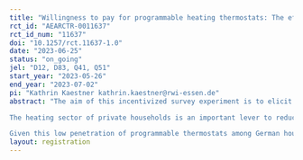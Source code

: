 ```yaml
---
title: "Willingness to pay for programmable heating thermostats: The effects of information and the role of incentives"
rct_id: "AEARCTR-0011637"
rct_id_num: "11637"
doi: "10.1257/rct.11637-1.0"
date: "2023-06-25"
status: "on_going"
jel: "D12, D83, Q41, Q51"
start_year: "2023-05-26"
end_year: "2023-07-02"
pi: "Kathrin Kaestner kathrin.kaestner@rwi-essen.de"
abstract: "The aim of this incentivized survey experiment is to elicit households’ willingness to pay (WTP) for programmable heating thermostats. Digital technologies are seen as a promising way to mitigate climate change by reducing energy demand, especially by combining technology with behavioral interventions such as real-time feedback or social comparisons.
The heating sector of private households is an important lever to reduce GHG emissions. While energy retrofits (e.g. facade insulation) promise substantial energy savings, they are often very costly, not only in terms of pecuniary costs but also other costs, such as time, noise and dirt during construction. Moreover, insulation is often not attractive for landlords to conduct and can only in rare cases be conducted by tenants in multiple apartment buildings. In addition to saving energy, programmable heating thermostats are designed to increase consumer utility by reducing the amount of changes and adjustments required by users. Despite these seemingly attractive attributes, as of 2022, only 8% of households in Germany have installed programmable thermostats (Statista, 2022).
Given this low penetration of programmable thermostats among German households, I aim to understand households’ valuation for programmable thermostats by eliciting the WTP in an incentivized survey experiment. The goal of the experiment is twofold: First, I investigate whether the low of share of programmable thermostats among private households is a reflection of well-informed preferences or ignorance. To this end, I test the effect of two different types of information on the WTP. Second, I want to study the role of using a lottery to make the experiment incentive compatible and consequential (this has especially been discussed in the context of public goods, see e.g. Vossler et al., 2012; Carson et al., 2014) for elicited WTP values. As researchers are often financially restricted when it comes to ensuring that choices in an experiment are incentive compatible and consequential, using a lottery to select only a certain percentage of respondents seems as a good compromise. However, if elicited preferences/WTP values differed depending on the probability of being selected, this would be important to consider when comparing results from experiments with different winning probabilities in incentivized settings."
layout: registration
---
```


